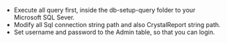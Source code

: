 - Execute all query first, inside the db-setup-query folder to your Microsoft SQL Sever.
- Modify all Sql connection string path and also CrystalReport string path.
- Set username and password to the Admin table, so that you can login.


